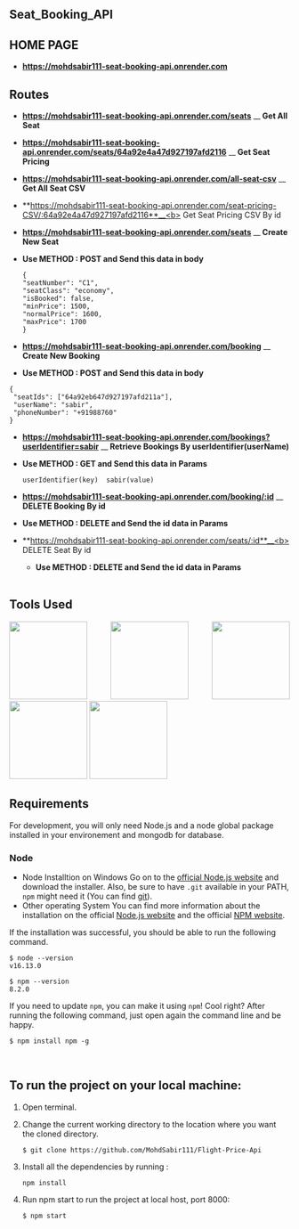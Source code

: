 ## Seat_Booking_API


## HOME PAGE
 - **https://mohdsabir111-seat-booking-api.onrender.com**

   
  ## Routes

  - **https://mohdsabir111-seat-booking-api.onrender.com/seats**   __<b> Get All Seat</b> 
  
- **https://mohdsabir111-seat-booking-api.onrender.com/seats/64a92e4a47d927197afd2116**     __<b>  Get Seat Pricing</b> 
 
   
- **https://mohdsabir111-seat-booking-api.onrender.com/all-seat-csv**    __<b> Get All Seat CSV </b>

  
- **https://mohdsabir111-seat-booking-api.onrender.com/seat-pricing-CSV/:64a92e4a47d927197afd2116**__<b>  Get Seat Pricing CSV By id </b>

- **https://mohdsabir111-seat-booking-api.onrender.com/seats**  __<b>  Create New Seat </b>
- <b>Use METHOD : POST and Send this data in body </b>
    ```
  {
  "seatNumber": "C1",
  "seatClass": "economy",
  "isBooked": false,
  "minPrice": 1500,
  "normalPrice": 1600,
  "maxPrice": 1700
   }

   ```
 - **https://mohdsabir111-seat-booking-api.onrender.com/booking**  __<b>  Create New Booking </b>
- <b>Use METHOD : POST and Send this data in body </b>
 ```
{
  "seatIds": ["64a92eb647d927197afd211a"], 
  "userName": "sabir", 
  "phoneNumber": "+91988760" 
}
```
- **https://mohdsabir111-seat-booking-api.onrender.com/bookings?userIdentifier=sabir** __<b>  Retrieve Bookings By userIdentifier(userName) </b>
- <b>Use METHOD : GET and Send this data in Params </b>
  ```
  userIdentifier(key)  sabir(value)
  ```
- **https://mohdsabir111-seat-booking-api.onrender.com/booking/:id** __<b>  DELETE Booking By id</b>
- <b>Use METHOD : DELETE and Send the id data in Params </b>
- **https://mohdsabir111-seat-booking-api.onrender.com/seats/:id**__<b>  DELETE Seat By id</b>
   - <b>Use METHOD : DELETE and Send the id data in Params </b>


 
  
  <br/>

## Tools Used

 <p align="justify">
<img height="140" width="140" src="https://www.startechup.com/wp-content/uploads/January-11-2021-Nodejs-What-it-is-used-for-and-when-where-to-use-it-for-your-enterprise-app-development.jpg">
<img height="140" width="140" src="https://www.edureka.co/blog/wp-content/uploads/2019/07/express-logo.png">
<img height="140" width="140" src="https://g.foolcdn.com/art/companylogos/square/mdb.png">
<img height="140" width="140" src="https://mms.businesswire.com/media/20210806005076/en/761650/22/postman-logo-vert-2018.jpg">
<img height="140" width="140" src="https://www.pngitem.com/pimgs/m/13-131098_visual-studio-code-logo-hd-png-download.png">
</p>


## Requirements

For development, you will only need Node.js and a node global package installed in your environement and mongodb for database.

### Node

- Node Installtion on Windows
  Go on to the [official Node.js website](https://nodejs.org/en/) and download the installer. Also, be sure to have `.git` available in your PATH,
  `npm` might need it (You can find [git](https://git-scm.com/)).
- Other operating System
  You can find more information about the installation on the official [Node.js website](https://nodejs.org/en/) and the official [NPM website](https://www.npmjs.com/).

If the installation was successful, you should be able to run the following command.

```
$ node --version
v16.13.0

$ npm --version
8.2.0
```

If you need to update `npm`, you can make it using `npm`! Cool right? After running the following command, just open again the command line and be happy.

```
$ npm install npm -g

```

<br/>

## To run the project on your local machine:

1. Open terminal.

2. Change the current working directory to the location where you want the cloned directory.

   ```
   $ git clone https://github.com/MohdSabir111/Flight-Price-Api

   ```

3. Install all the dependencies by running :

   ```
   npm install

   ```

4. Run npm start to run the project at local host, port 8000:

   ```
   $ npm start

   ```

<br/>

